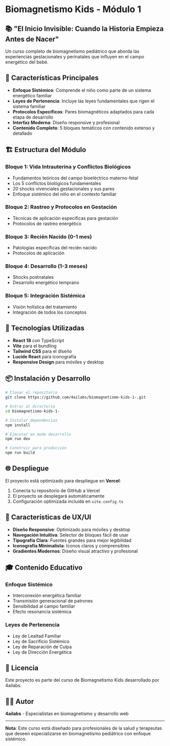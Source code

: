 # Biomagnetismo Kids - Módulo 1

## 📚 "El Inicio Invisible: Cuando la Historia Empieza Antes de Nacer"

Un curso completo de biomagnetismo pediátrico que aborda las experiencias gestacionales y perinatales que influyen en el campo energético del bebé.

## 🎯 Características Principales

- **Enfoque Sistémico**: Comprende el niño como parte de un sistema energético familiar
- **Leyes de Pertenencia**: Incluye las leyes fundamentales que rigen el sistema familiar
- **Protocolos Específicos**: Pares biomagnéticos adaptados para cada etapa de desarrollo
- **Interfaz Moderna**: Diseño responsive y profesional
- **Contenido Completo**: 5 bloques temáticos con contenido extenso y detallado

## 🏗️ Estructura del Módulo

### Bloque 1: Vida Intrauterina y Conflictos Biológicos
- Fundamentos teóricos del campo bioeléctrico materno-fetal
- Los 5 conflictos biológicos fundamentales
- 20 shocks vivenciales gestacionales y sus pares
- Enfoque sistémico del niño en el contexto familiar

### Bloque 2: Rastreo y Protocolos en Gestación
- Técnicas de aplicación específicas para gestación
- Protocolos de rastreo energético

### Bloque 3: Recién Nacido (0-1 mes)
- Patologías específicas del recién nacido
- Protocolos de aplicación

### Bloque 4: Desarrollo (1-3 meses)
- Shocks postnatales
- Desarrollo energético temprano

### Bloque 5: Integración Sistémica
- Visión holística del tratamiento
- Integración de todos los conceptos

## 🚀 Tecnologías Utilizadas

- **React 18** con TypeScript
- **Vite** para el bundling
- **Tailwind CSS** para el diseño
- **Lucide React** para iconografía
- **Responsive Design** para móviles y desktop

## 📦 Instalación y Desarrollo

```bash
# Clonar el repositorio
git clone https://github.com/4ailabs/biomagnetismo-kids-1-.git

# Entrar al directorio
cd biomagnetismo-kids-1-

# Instalar dependencias
npm install

# Ejecutar en modo desarrollo
npm run dev

# Construir para producción
npm run build
```

## 🌐 Despliegue

El proyecto está optimizado para despliegue en **Vercel**:

1. Conecta tu repositorio de GitHub a Vercel
2. El proyecto se desplegará automáticamente
3. Configuración optimizada incluida en `vite.config.ts`

## 📱 Características de UX/UI

- **Diseño Responsive**: Optimizado para móviles y desktop
- **Navegación Intuitiva**: Selector de bloques fácil de usar
- **Tipografía Clara**: Fuentes grandes para mejor legibilidad
- **Iconografía Minimalista**: Iconos claros y comprensibles
- **Gradientes Modernos**: Diseño visual atractivo y profesional

## 🎓 Contenido Educativo

### Enfoque Sistémico
- Interconexión energética familiar
- Transmisión generacional de patrones
- Sensibilidad al campo familiar
- Efecto resonancia sistémica

### Leyes de Pertenencia
- Ley de Lealtad Familiar
- Ley de Sacrificio Sistémico
- Ley de Reparación de Culpa
- Ley de Dirección Energética

## 📄 Licencia

Este proyecto es parte del curso de Biomagnetismo Kids desarrollado por 4ailabs.

## 👨‍💻 Autor

**4ailabs** - Especialistas en biomagnetismo y desarrollo web

---

**Nota**: Este curso está diseñado para profesionales de la salud y terapeutas que deseen especializarse en biomagnetismo pediátrico con enfoque sistémico.
